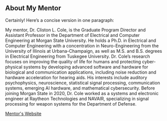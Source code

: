 ## About My Mentor

Certainly! Here’s a concise version in one paragraph:

My mentor, Dr. Cliston L. Cole, is the Graduate Program Director and Assistant Professor in the Department of Electrical and Computer Engineering at Morgan State University. He holds a Ph.D. in Electrical and Computer Engineering with a concentration in Neuro-Engineering from the University of Illinois at Urbana-Champaign, as well as M.S. and B.S. degrees in Electrical Engineering from Tuskegee University. Dr. Cole’s research focuses on improving the quality of life for humans and protecting cyber-physical systems by developing advanced software and hardware for biological and communication applications, including noise reduction and hardware acceleration for hearing aids. His interests include auditory psychophysics, neuroscience, statistical signal processing, communication systems, emerging AI hardware, and mathematical cybersecurity. Before joining Morgan State in 2020, Dr. Cole worked as a systems and electronic engineer at Raytheon Technologies and NAVAIR, specializing in signal processing for weapon systems for the Department of Defense.

[Mentor's Website]([https://htilua.org/about-the-pi](https://www.linkedin.com/in/cliston-cole-ph-d-3b2a8b69/))



